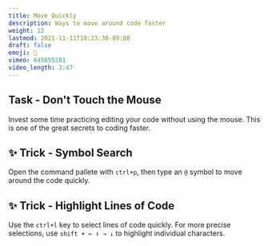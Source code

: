 ```yaml
---
title: Move Quickly
description: Ways to move around code faster
weight: 12
lastmod: 2021-11-11T10:23:30-09:00
draft: false
emoji: 🏃
vimeo: 645855281
video_length: 3:47
---
```


## Task - Don't Touch the Mouse

Invest some time practicing editing your code without using the mouse. This is one of the great secrets to coding faster. 

## ✨ Trick - Symbol Search

Open the command pallete with `ctrl+p`, then type an `@` symbol to move around the code quickly.

## ✨ Trick - Highlight Lines of Code

Use the `ctrl+l` key to select lines of code quickly. For more precise selections, use `shift + ← ↑ → ↓` to highlight individual characters.

